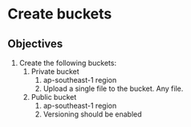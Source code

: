 # Create buckets

## Objectives

1. Create the following buckets:
   1. Private bucket
      1. ap-southeast-1 region
      2. Upload a single file to the bucket. Any file.
   2. Public bucket
      1. ap-southeast-1 region
      2. Versioning should be enabled
